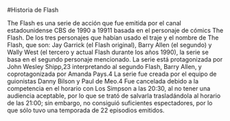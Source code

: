 #Historia de Flash

The Flash es una serie de acción que fue emitida por el canal estadounidense CBS de 1990 a 19911​ basada en el personaje de cómics The Flash. De los tres personajes que habían usado el traje y el nombre de The Flash, que son: Jay Garrick (el Flash original), Barry Allen (el segundo) y Wally West (el tercero y actual Flash durante los años 1990), la serie se basa en el segundo personaje mencionado. La serie está protagonizada por John Wesley Shipp,2​3​ interpretando al segundo Flash, Barry Allen, y coprotagonizada por Amanda Pays.4​ La serie fue creada por el equipo de guionistas Danny Bilson y Paul de Meo.4​ Fue cancelada debido a la competencia en el horario con Los Simpson a las 20:30, al no tener una audiencia aceptable, por lo que se trató de salvarla trasladándola al horario de las 21:00; sin embargo, no consiguió suficientes espectadores, por lo que sólo tuvo una temporada de 22 episodios emitidos.
